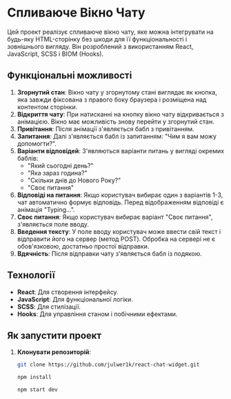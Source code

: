 # Спливаюче Вікно Чату

Цей проект реалізує спливаюче вікно чату, яке можна інтегрувати на будь-яку HTML-сторінку без шкоди для її функціональності і зовнішнього вигляду. Він розроблений з використанням React, JavaScript, SCSS і BIOM (Hooks).

## Функціональні можливості

1. **Згорнутий стан**: Вікно чату у згорнутому стані виглядає як кнопка, яка завжди фіксована з правого боку браузера і розміщена над контентом сторінки.
2. **Відкриття чату**: При натисканні на кнопку вікно чату відкривається з анімацією. Вікно має можливість знову перейти у згорнутий стан.
3. **Привітання**: Після анімації з'являється бабл з привітанням.
4. **Запитання**: Далі з'являється бабл із запитанням: "Чим я вам можу допомогти?".
5. **Варіанти відповідей**: З'являються варіанти питань у вигляді окремих баблів:
   - "Який сьогодні день?"
   - "Яка зараз година?"
   - "Скільки днів до Нового Року?"
   - "Своє питання"
6. **Відповіді на питання**: Якщо користувач вибирає один з варіантів 1-3, чат автоматично формує відповідь. Перед відображенням відповіді є анімація "Typing...".
7. **Своє питання**: Якщо користувач вибирає варіант "Своє питання", з'являється поле вводу.
8. **Введення тексту**: У поле вводу користувач може ввести свій текст і відправити його на сервер (метод POST). Обробка на сервері не є обов'язковою, достатньо простої відправки.
9. **Вдячність**: Після відправки чату з'являється бабл із подякою.

## Технології
- **React**: Для створення інтерфейсу.
- **JavaScript**: Для функціональної логіки.
- **SCSS**: Для стилізації.
- **Hooks**: Для управління станом і побічними ефектами.

## Як запустити проект
1. **Клонувати репозиторій**:

   ```bash
   git clone https://github.com/julwer1k/react-chat-widget.git

   npm install

   npm start dev
   ```
